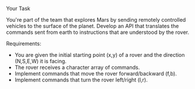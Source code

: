 Your Task

You're part of the team that explores Mars by sending remotely controlled vehicles to the surface of the planet.
Develop an API that translates the commands sent from earth to instructions that are understood by the rover.

Requirements:

- You are given the initial starting point (x,y) of a rover and the direction (N,S,E,W) it is facing.
- The rover receives a character array of commands.
- Implement commands that move the rover forward/backward (f,b).
- Implement commands that turn the rover left/right (l,r).
